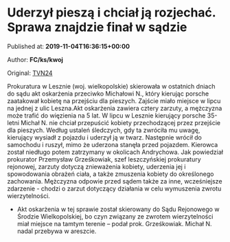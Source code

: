 
# Uderzył pieszą i chciał ją rozjechać. Sprawa znajdzie finał w sądzie

Published at: **2019-11-04T16:36:15+00:00**

Author: **FC/ks/kwoj**

Original: [TVN24](https://www.tvn24.pl/poznan,43/leszno-akt-oskarzenia-w-sprawie-ataku-kierowcy-porsche-na-piesza,982812.html)

Prokuratura w Lesznie (woj. wielkopolskie) skierowała w ostatnich dniach do sądu akt oskarżenia przeciwko Michałowi N., który kierując porsche zaatakował kobietę na przejściu dla pieszych. Zajście miało miejsce w lipcu na jednej z ulic Leszna.Akt oskarżenia zawiera cztery zarzuty, a mężczyzna może trafić do więzienia na 5 lat.
W lipcu w Lesznie kierujący porsche 35-letni Michał N. nie chciał przepuścić kobiety przechodzącej przez przejście dla pieszych. Według ustaleń śledczych, gdy ta zwróciła mu uwagę, kierujący wysiadł z pojazdu i uderzył ją w twarz. Następnie wrócił do samochodu i ruszył, mimo że uderzona stanęła przed pojazdem. Kierowca został niedługo potem zatrzymany w okolicach Andrychowa.
Jak powiedział prokurator Przemysław Grześkowiak, szef leszczyńskiej prokuratury rejonowej, zarzuty dotyczą znieważenia kobiety, uderzenia jej i spowodowania obrażeń ciała, a także zmuszenia kobiety do określonego zachowania.
Mężczyzna odpowie przed sądem także za inne, wcześniejsze zdarzenie - chodzi o zarzut dotyczący działania w celu wymuszenia zwrotu wierzytelności.
- Akt oskarżenia w tej sprawie został skierowany do Sądu Rejonowego w Środzie Wielkopolskiej, bo czyn związany ze zwrotem wierzytelności miał miejsce na tamtym terenie – podał prok. Grześkowiak.
Michał N. nadal przebywa w areszcie.
